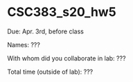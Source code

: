 # CSC383_s20_hw5

Due: Apr. 3rd, before class

Names: ???

With whom did you collaborate in lab: ???

Total time (outside of lab): ???
